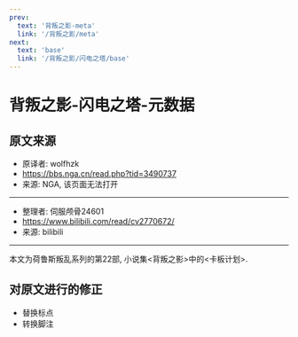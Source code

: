 ```yaml
---
prev:
  text: '背叛之影-meta'
  link: '/背叛之影/meta'
next:
  text: 'base'
  link: '/背叛之影/闪电之塔/base'
---
```


# 背叛之影-闪电之塔-元数据

## 原文来源

+ 原译者: wolfhzk
+ <https://bbs.nga.cn/read.php?tid=3490737>
+ 来源: NGA, 该页面无法打开

--------

+ 整理者: 伺服颅骨24601
+ <https://www.bilibili.com/read/cv2770672/>
+ 来源: bilibili

--------

本文为荷鲁斯叛乱系列的第22部, 小说集<背叛之影>中的<卡板计划>.

## 对原文进行的修正

+ 替换标点
+ 转换脚注
